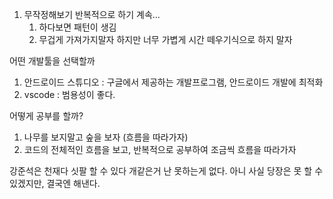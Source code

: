 
1. 무작정해보기 반복적으로 하기 계속...
	1. 하다보면 패턴이 생김
	2. 무겁게 가져가지말자 하지만 너무 가볍게 시간 떼우기식으로 하지 말자


어떤 개발툴을 선택할까
1. 안드로이드 스튜디오 : 구글에서 제공하는 개발프로그램, 안드로이드 개발에 최적화
2. vscode : 범용성이 좋다. 

어떻게 공부를 할까?
1. 나무를 보지말고 숲을 보자 (흐름을 따라가자)
2. 코드의 전체적인 흐름을 보고, 반복적으로 공부하여 조금씩 흐름을 따라가자


강준석은 천재다 싯팔 할 수 있다 개같은거 난 못하는게 없다.
아니 사실 당장은 못 할 수 있겠지만, 결국엔 해낸다.
